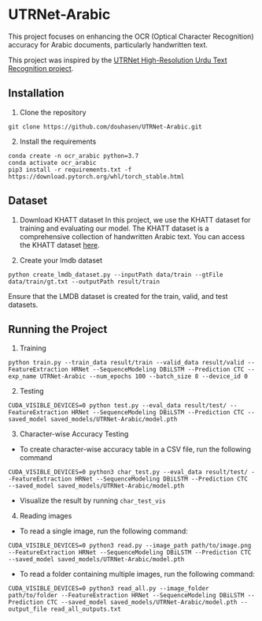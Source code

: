 # UTRNet-Arabic

This project focuses on enhancing the OCR (Optical Character Recognition) accuracy for Arabic documents, particularly handwritten text. 

This project was inspired by the [UTRNet High-Resolution Urdu Text Recognition project](https://github.com/abdur75648/UTRNet-High-Resolution-Urdu-Text-Recognition).

## Installation
1. Clone the repository
```
git clone https://github.com/douhasen/UTRNet-Arabic.git
```

2. Install the requirements
```
conda create -n ocr_arabic python=3.7
conda activate ocr_arabic
pip3 install -r requirements.txt -f https://download.pytorch.org/whl/torch_stable.html
```

## Dataset
1. Download KHATT dataset
In this project, we use the KHATT dataset for training and evaluating our model. The KHATT dataset is a comprehensive collection of handwritten Arabic text.
You can access the KHATT dataset [here](https://khatt.ideas2serve.net/).

2. Create your lmdb dataset
```
python create_lmdb_dataset.py --inputPath data/train --gtFile data/train/gt.txt --outputPath result/train
```
Ensure that the LMDB dataset is created for the train, valid, and test datasets.

## Running the Project

1. Training
```
python train.py --train_data result/train --valid_data result/valid --FeatureExtraction HRNet --SequenceModeling DBiLSTM --Prediction CTC --exp_name UTRNet-Arabic --num_epochs 100 --batch_size 8 --device_id 0
```

2. Testing
```
CUDA_VISIBLE_DEVICES=0 python test.py --eval_data result/test/ --FeatureExtraction HRNet --SequenceModeling DBiLSTM --Prediction CTC --saved_model saved_models/UTRNet-Arabic/model.pth
```

3. Character-wise Accuracy Testing
* To create character-wise accuracy table in a CSV file, run the following command

```
CUDA_VISIBLE_DEVICES=0 python3 char_test.py --eval_data result/test/ --FeatureExtraction HRNet --SequenceModeling DBiLSTM --Prediction CTC  --saved_model saved_models/UTRNet-Arabic/model.pth
```

* Visualize the result by running ```char_test_vis```

4. Reading images
* To read a single image, run the following command:

```
CUDA_VISIBLE_DEVICES=0 python3 read.py --image_path path/to/image.png --FeatureExtraction HRNet --SequenceModeling DBiLSTM --Prediction CTC  --saved_model saved_models/UTRNet-Arabic/model.pth
```

* To read a folder containing multiple images, run the following command:

```
CUDA_VISIBLE_DEVICES=0 python3 read_all.py --image_folder path/to/folder --FeatureExtraction HRNet --SequenceModeling DBiLSTM --Prediction CTC --saved_model saved_models/UTRNet-Arabic/model.pth --output_file read_all_outputs.txt
```

